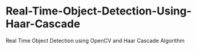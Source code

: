 # Real-Time-Object-Detection-Using-Haar-Cascade
Real Time Object Detection using OpenCV and Haar Cascade Algorithm
